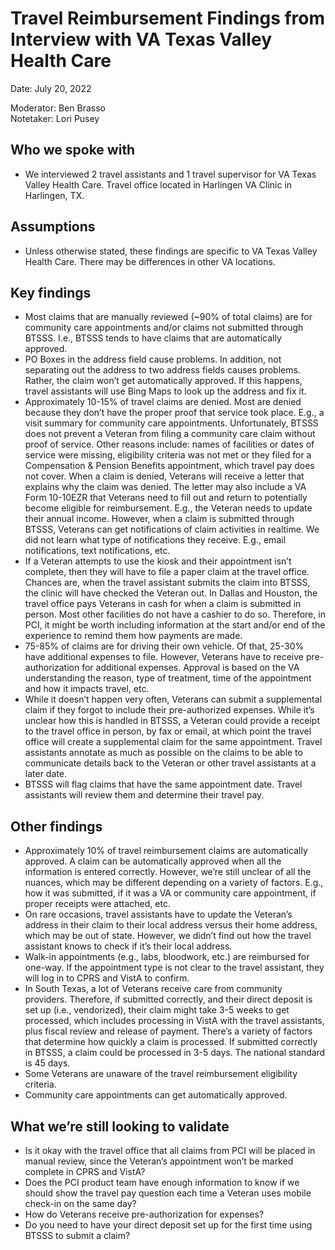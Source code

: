 # Travel Reimbursement Findings from Interview with VA Texas Valley Health Care

Date: July 20, 2022

Moderator: Ben Brasso<br>
Notetaker: Lori Pusey

## Who we spoke with 

- We interviewed 2 travel assistants and 1 travel supervisor for VA Texas Valley Health Care. Travel office located in Harlingen VA Clinic in Harlingen, TX. 

## Assumptions

- Unless otherwise stated, these findings are specific to VA Texas Valley Health Care. There may be differences in other VA locations. 

## Key findings 

- Most claims that are manually reviewed (~90% of total claims) are for community care appointments and/or claims not submitted through BTSSS. I.e., BTSSS tends to have claims that are automatically approved.  
- PO Boxes in the address field cause problems. In addition, not separating out the address to two address fields causes problems. Rather, the claim won’t get automatically approved. If this happens, travel assistants will use Bing Maps to look up the address and fix it. 
- Approximately 10-15% of travel claims are denied. Most are denied because they don’t have the proper proof that service took place. E.g., a visit summary for community care appointments. Unfortunately, BTSSS does not prevent a Veteran from filing a community care claim without proof of service. Other reasons include: names of facilities or dates of service were missing, eligibility criteria was not met or they filed for a Compensation & Pension Benefits appointment, which travel pay does not cover. When a claim is denied, Veterans will receive a letter that explains why the claim was denied. The letter may also include a VA Form 10-10EZR that Veterans need to fill out and return to potentially become eligible for reimbursement. E.g., the Veteran needs to update their annual income. However, when a claim is submitted through BTSSS, Veterans can get notifications of claim activities in realtime. We did not learn what type of notifications they receive. E.g., email notifications, text notifications, etc.       
- If a Veteran attempts to use the kiosk and their appointment isn’t complete, then they will have to file a paper claim at the travel office. Chances are, when the travel assistant submits the claim into BTSSS, the clinic will have checked the Veteran out. In Dallas and Houston, the travel office pays Veterans in cash for when a claim is submitted in person. Most other facilities do not have a cashier to do so. Therefore, in PCI, it might be worth including information at the start and/or end of the experience to remind them how payments are made.    
- 75-85% of claims are for driving their own vehicle. Of that, 25-30% have additional expenses to file. However, Veterans have to receive pre-authorization for additional expenses. Approval is based on the VA understanding the reason, type of treatment, time of the appointment and how it impacts travel, etc.  
- While it doesn’t happen very often, Veterans can submit a supplemental claim if they forgot to include their pre-authorized expenses. While it’s unclear how this is handled in BTSSS, a Veteran could provide a receipt to the travel office in person, by fax or email, at which point the travel office will create a supplemental claim for the same appointment. Travel assistants annotate as much as possible on the claims to be able to communicate details back to the Veteran or other travel assistants at a later date.
- BTSSS will flag claims that have the same appointment date. Travel assistants will review them and determine their travel pay.
 
## Other findings 

- Approximately 10% of travel reimbursement claims are automatically approved. A claim can be automatically approved when all the information is entered correctly. However, we’re still unclear of all the nuances, which may be different depending on a variety of factors. E.g., how it was submitted, if it was a VA or community care appointment, if proper receipts were attached, etc. 
- On rare occasions, travel assistants have to update the Veteran’s address in their claim to their local address versus their home address, which may be out of state. However, we didn’t find out how the travel assistant knows to check if it’s their local address.  
- Walk-in appointments (e.g., labs, bloodwork, etc.) are reimbursed for one-way. If the appointment type is not clear to the travel assistant, they will log in to CPRS and VistA to confirm.  
- In South Texas, a lot of Veterans receive care from community providers. Therefore, if submitted correctly, and their direct deposit is set up (i.e., vendorized), their claim might take 3-5 weeks to get processed, which includes processing in VistA with the travel assistants, plus fiscal review and release of payment. There’s a variety of factors that determine how quickly a claim is processed. If submitted correctly in BTSSS, a claim could be processed in 3-5 days. The national standard is 45 days. 
- Some Veterans are unaware of the travel reimbursement eligibility criteria. 
- Community care appointments can get automatically approved.

## What we’re still looking to validate 

- Is it okay with the travel office that all claims from PCI will be placed in manual review, since the Veteran’s appointment won’t be marked complete in CPRS and VistA? 
- Does the PCI product team have enough information to know if we should show the travel pay question each time a Veteran uses mobile check-in on the same day? 
- How do Veterans receive pre-authorization for expenses? 
- Do you need to have your direct deposit set up for the first time using BTSSS to submit a claim?  

